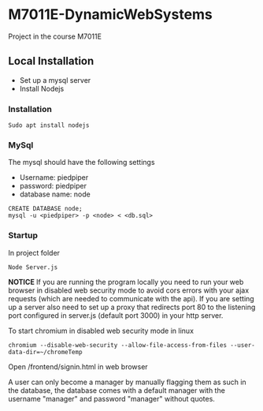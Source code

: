 # M7011E-DynamicWebSystems
Project in the course M7011E

## Local Installation
* Set up a mysql server 
* Install Nodejs


### Installation

```Node
Sudo apt install nodejs
```

### MySql
The mysql should have the following settings

* Username: piedpiper
* password: piedpiper
* database name: node

```Mysql
CREATE DATABASE node;
mysql -u <piedpiper> -p <node> < <db.sql>
```
### Startup
In project folder

```Startup
Node Server.js
```

**NOTICE**
If you are running the program locally you need to run your web browser in disabled web security mode to avoid cors errors with your ajax requests (which are needed to communicate with the api). If you are setting up a server also need to set up a proxy that redirects port 80 to the listening port configured in server.js (default port 3000) in your http server. 

To start chromium in disabled web security mode in linux
```Startup
chromium --disable-web-security --allow-file-access-from-files --user-data-dir=~/chromeTemp
```

Open /frontend/signin.html in web browser

A user can only become a manager by manually flagging them as such in the database, the database comes with a default manager with the username "manager" and password "manager" without quotes.
